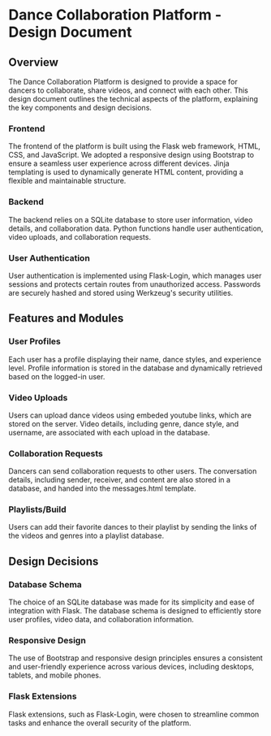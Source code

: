 # Dance Collaboration Platform - Design Document

## Overview

The Dance Collaboration Platform is designed to provide a space for dancers to collaborate, share videos, and connect with each other. This design document outlines the technical aspects of the platform, explaining the key components and design decisions.


### Frontend

The frontend of the platform is built using the Flask web framework, HTML, CSS, and JavaScript. We adopted a responsive design using Bootstrap to ensure a seamless user experience across different devices. Jinja templating is used to dynamically generate HTML content, providing a flexible and maintainable structure.

### Backend

The backend relies on a SQLite database to store user information, video details, and collaboration data. Python functions handle user authentication, video uploads, and collaboration requests.

### User Authentication

User authentication is implemented using Flask-Login, which manages user sessions and protects certain routes from unauthorized access. Passwords are securely hashed and stored using Werkzeug's security utilities.

## Features and Modules

### User Profiles

Each user has a profile displaying their name, dance styles, and experience level. Profile information is stored in the database and dynamically retrieved based on the logged-in user.

### Video Uploads

Users can upload dance videos using embeded youtube links, which are stored on the server. Video details, including genre, dance style, and username, are associated with each upload in the database.

### Collaboration Requests

Dancers can send collaboration requests to other users. The conversation details, including sender, receiver, and content are also stored in a database, and handed into the messages.html template.

### Playlists/Build

Users can add their favorite dances to their playlist by sending the links of the videos and genres into a playlist database.

## Design Decisions

### Database Schema

The choice of an SQLite database was made for its simplicity and ease of integration with Flask. The database schema is designed to efficiently store user profiles, video data, and collaboration information.

### Responsive Design

The use of Bootstrap and responsive design principles ensures a consistent and user-friendly experience across various devices, including desktops, tablets, and mobile phones.

### Flask Extensions

Flask extensions, such as Flask-Login, were chosen to streamline common tasks and enhance the overall security of the platform.
